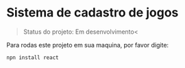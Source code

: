 <h1>Sistema de cadastro de jogos</h1>

>Status do projeto: Em desenvolvimento<

Para rodas este projeto em sua maquina, por favor digite:
```
npn install react
```
